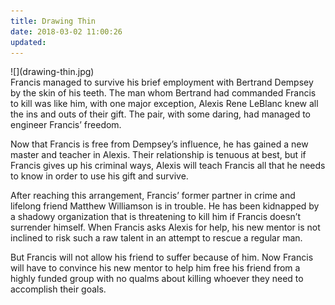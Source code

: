 ```yaml
---
title: Drawing Thin
date: 2018-03-02 11:00:26
updated: 
---
```


<div class="embedded-image-left">
    ![](drawing-thin.jpg)
</div>
<div class="text-negative-margin-top">
Francis managed to survive his brief employment with Bertrand Dempsey by the skin of his teeth.  The man whom Bertrand had commanded Francis to kill was like him, with one major exception, Alexis Rene LeBlanc knew all the ins and outs of their gift.  The pair, with some daring, had managed to engineer Francis’ freedom.

Now that Francis is free from Dempsey’s influence, he has gained a new master and teacher in Alexis.  Their relationship is tenuous at best, but if Francis gives up his criminal ways, Alexis will teach Francis all that he needs to know in order to use his gift and survive.

After reaching this arrangement, Francis’ former partner in crime and lifelong friend Matthew Williamson is in trouble.  He has been kidnapped by a shadowy organization that is threatening to kill him if Francis doesn’t surrender himself.  When Francis asks Alexis for help, his new mentor is not inclined to risk such a raw talent in an attempt to rescue a regular man.

But Francis will not allow his friend to suffer because of him.  Now Francis will have to convince his new mentor to help him free his friend from a highly funded group with no qualms about killing whoever they need to accomplish their goals.
<div class="float-right" style="visibility: hidden;"><a href="dmh-prologue">Read Sample</a></div>
</div>
<div class="clear-both" style="visibility: hidden;">
    <a href="https://www.amazon.com/Dead-Mans-Hand-Steven-Meehan/dp/1520247427/ref=sr_1_2?ie=UTF8&qid=1515960726&sr=8-2&keywords=dead+mans+hand+steven+meehan" class="purchase-links">Click here to buy the Paperback.</a> <br>
    <a href="http://www.amazon.com/Dead-Mans-Hand-Steven-Meehan-ebook/dp/B00TTXVQ7A/ref=sr_1_8?ie=UTF8&amp;qid=1424786594&amp;sr=8-8&amp;keywords=dead+mans+hand" class="purchase-links">Click here to buy the E-Book.</a>
</div>
<br/>